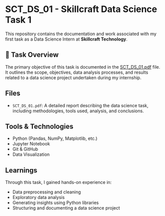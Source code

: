 # SCT_DS_01 - Skillcraft Data Science Task 1

This repository contains the documentation and work associated with my first task as a Data Science Intern at **Skillcraft Technology**.

## 📄 Task Overview

The primary objective of this task is documented in the [SCT_DS_01.pdf](https://github.com/GollaSanthosh123/SCT_DS_01/blob/main/SCT_DS_01.pdf) file. It outlines the scope, objectives, data analysis processes, and results related to a data science project undertaken during my internship.

## Files

- `SCT_DS_01.pdf`: A detailed report describing the data science task, including methodologies, tools used, analysis, and conclusions.

##  Tools & Technologies

- Python (Pandas, NumPy, Matplotlib, etc.)
- Jupyter Notebook
- Git & GitHub
- Data Visualization

##  Learnings

Through this task, I gained hands-on experience in:
- Data preprocessing and cleaning
- Exploratory data analysis
- Generating insights using Python libraries
- Structuring and documenting a data science project
